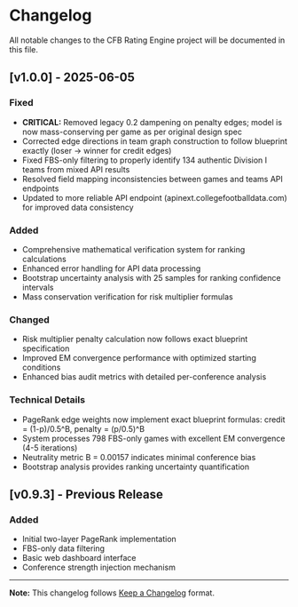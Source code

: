 # Changelog

All notable changes to the CFB Rating Engine project will be documented in this file.

## [v1.0.0] - 2025-06-05

### Fixed
- **CRITICAL:** Removed legacy 0.2 dampening on penalty edges; model is now mass-conserving per game as per original design spec
- Corrected edge directions in team graph construction to follow blueprint exactly (loser → winner for credit edges)
- Fixed FBS-only filtering to properly identify 134 authentic Division I teams from mixed API results
- Resolved field mapping inconsistencies between games and teams API endpoints
- Updated to more reliable API endpoint (apinext.collegefootballdata.com) for improved data consistency

### Added
- Comprehensive mathematical verification system for ranking calculations
- Enhanced error handling for API data processing
- Bootstrap uncertainty analysis with 25 samples for ranking confidence intervals
- Mass conservation verification for risk multiplier formulas

### Changed
- Risk multiplier penalty calculation now follows exact blueprint specification
- Improved EM convergence performance with optimized starting conditions
- Enhanced bias audit metrics with detailed per-conference analysis

### Technical Details
- PageRank edge weights now implement exact blueprint formulas: credit = (1-p)/0.5^B, penalty = (p/0.5)^B
- System processes 798 FBS-only games with excellent EM convergence (4-5 iterations)
- Neutrality metric B = 0.00157 indicates minimal conference bias
- Bootstrap analysis provides ranking uncertainty quantification

## [v0.9.3] - Previous Release
### Added
- Initial two-layer PageRank implementation
- FBS-only data filtering
- Basic web dashboard interface
- Conference strength injection mechanism

---

**Note:** This changelog follows [Keep a Changelog](https://keepachangelog.com/en/1.0.0/) format.